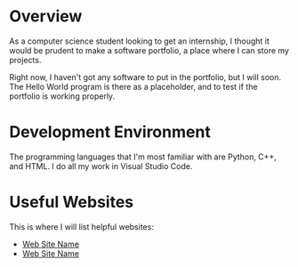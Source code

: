 # Overview

As a computer science student looking to get an internship, I thought it would be prudent to make a software portfolio, a place where I can store my projects.

Right now, I haven't got any software to put in the portfolio, but I will soon. The Hello World program is there as a placeholder, and to test if the portfolio is working properly.

# Development Environment

The programming languages that I'm most familiar with are Python, C++, and HTML. I do all my work in Visual Studio Code.

# Useful Websites

This is where I will list helpful websites:
* [Web Site Name](http://url.link.goes.here)
* [Web Site Name](http://url.link.goes.here)
